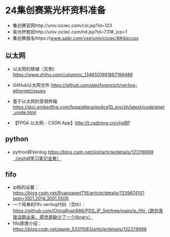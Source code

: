 # 24集创赛紫光杯资料准备

- 集创赛官网http://univ.ciciec.com/col.jsp?id=123
- 紫光杯题目http://univ.ciciec.com/nd.jsp?id=731#_jcp=1
- 集创赛报名https://www.saikr.com/vse/univ/ciciec/8#discuss

## 以太网

-  以太网的移植（实例）https://www.zhihu.com/column/c_1346501991867199488

-  GitHub以太网文件 https://github.com/alexforencich/verilog-ethernet/issues

-  基于以太网的音频传输 https://doc.embedfire.com/fpga/altera/ep4ce10_pro/zh/latest/code/enet_voide.html
-  【FPGA 以太网 -  CSDN App】http://t.csdnimg.cn/vhpBP

## python

- python转Verilog  https://blog.csdn.net/jjinl/article/details/123116969（myhdl学习笔记全套）

## fifo
- ip核的设置：https://blog.csdn.net/Ryansweet716/article/details/133987410?spm=1001.2014.3001.5506
- 一个简单的fifo verilog代码（含tb）：https://github.com/ChinaRyan666/PDS_IP_Set/tree/main/ip_fifo（跑仿真我没跑出来，感觉是缺少了一个library）
- fifo原理介绍：https://blog.csdn.net/apple_53311083/article/details/132378996
